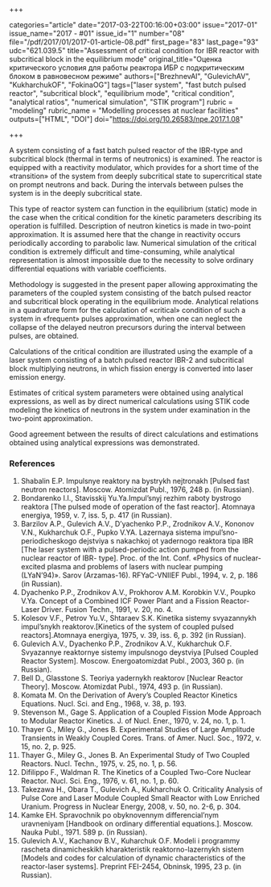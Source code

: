 +++

categories="article"
date="2017-03-22T00:16:00+03:00"
issue="2017-01"
issue_name="2017 - #01"
issue_id="1"
number="08"
file="/pdf/2017/01/2017-01-article-08.pdf"
first_page="83"
last_page="93"
udc="621.039.5"
title="Assessment of critical condition for IBR reactor with subcritical block in the equilibrium mode"
original_title="Оценка критического условия для работы реактора ИБР с подкритическим блоком в равновесном режиме"
authors=["BrezhnevAI", "GulevichAV", "KukharchukOF", "FokinaOG"]
tags=["laser system", "fast butch pulsed reactor", "subcritical block", "equilibrium mode", "critical condition", "analytical ratios", "numerical simulation", "STIK program"]
rubric = "modeling"
rubric_name = "Modelling processes at nuclear facilities"
outputs=["HTML", "DOI"]
doi="https://doi.org/10.26583/npe.2017.1.08"

+++

A system consisting of a fast batch pulsed reactor of the IBR-type and subcritical block (thermal in terms of neutronics) is examined. The reactor is equipped with a reactivity modulator, which provides for a short time of the «transition» of the system from deeply subcritical state to supercritical state on prompt neutrons and back. During the intervals between pulses the system is in the deeply subcritical state.

This type of reactor system can function in the equilibrium (static) mode in the case when the critical condition for the kinetic parameters describing its operation is fulfilled. Description of neutron kinetics is made in two-point approximation. It is assumed here that the change in reactivity occurs periodically according to parabolic law. Numerical simulation of the critical condition is extremely difficult and time-consuming, while analytical representation is almost impossible due to the necessity to solve ordinary differential equations with variable coefficients.

Methodology is suggested in the present paper allowing approximating the parameters of the coupled system consisting of the batch pulsed reactor and subcritical block operating in the equilibrium mode. Analytical relations in a quadrature form for the calculation of «critical» condition of such a system in «frequent» pulses approximation, when one can neglect the collapse of the delayed neutron precursors during the interval between pulses, are obtained.

Calculations of the critical condition are illustrated using the example of a laser system consisting of a batch pulsed reactor IBR-2 and subcritical block multiplying neutrons, in which fission energy is converted into laser emission energy.

Estimates of critical system parameters were obtained using analytical expressions, as well as by direct numerical calculations using STIK code modeling the kinetics of neutrons in the system under examination in the two-point approximation.

Good agreement between the results of direct calculations and estimations obtained using analytical expressions was demonstrated.

### References

1. Shabalin E.P. Impulsnye reaktory na bystrykh nejtronakh [Pulsed fast neutron reactors]. Moscow. Atomizdat Publ., 1976, 248 p. (in Russian).
2. Bondarenko I.I., Stavisskij Yu.Ya.Impul’snyj rezhim raboty bystrogo reaktora [The pulsed mode of operation of the fast reactor]. Atomnaya energiya, 1959, v. 7, iss. 5, p. 417 (in Russian).
3. Barzilov A.P., Gulevich A.V., D’yachenko P.P., Zrodnikov A.V., Kononov V.N., Kukharchuk O.F., Pupko V.YA. Lazernaya sistema impul’sno-periodicheskogo dejstviya s nakachkoj ot yadernogo reaktora tipa IBR [The laser system with a pulsed-periodic action pumped from the nuclear reactor of IBR- type]. Proc. of the Int. Conf. «Physics of nuclear-excited plasma and problems of lasers with nuclear pumping (LYaN’94)». Sarov (Arzamas-16). RFYaC-VNIIEF Publ., 1994, v. 2, p. 186 (in Russian).
4. Dyachenko P.P., Zrodnikov A.V., Prokhorov A.M. Korobkin V.V., Poupko V.Ya. Concept of a Combined ICF Power Plant and a Fission Reactor-Laser Driver. Fusion Techn., 1991, v. 20, no. 4.
5. Kolesov V.F., Petrov Yu.V., Shtaraev S.K. Kinetika sistemy svyazannykh impul’snykh reaktorov.[Kinetics of the system of coupled pulsed reactors].Atomnaya energiya, 1975, v. 39, iss. 6, p. 392 (in Russian).
6. Gulevich A.V., Dyachenko P.P., Zrodnikov A.V., Kukharchuk O.F. Svyazannye reaktornye sistemy impulsnogo deystviya [Pulsed Coupled Reactor System]. Moscow. Energoatomizdat Publ., 2003, 360 p. (in Russian).
7. Bell D., Glasstone S. Teoriya yadernykh reaktorov [Nuclear Reactor Theory]. Moscow. Atomizdat Publ., 1974, 493 p. (in Russian).
8. Komata M. On the Derivation of Avery’s Coupled Reactor Kinetics Equations. Nucl. Sci. and Eng., 1968, v. 38, p. 193.
9. Stevenson M., Gage S. Application of a Coupled Fission Mode Approach to Modular Reactor Kinetics. J. of Nucl. Ener., 1970, v. 24, no. 1, p. 1.
10. Thayer G., Miley G., Jones B. Experimental Studies of Large Amplitude Transients in Weakly Coupled Cores. Trans. of Amer. Nucl. Soc., 1972, v. 15, no. 2, p. 925.
11. Thayer G., Miley G., Jones B. An Experimental Study of Two Coupled Reactors. Nucl. Techn., 1975, v. 25, no. 1, р. 56.
12. Difilippo F., Waldman R. The Kinetics of a Coupled Two-Core Nuclear Reactor. Nucl. Sci. Eng., 1976, v. 61, no. 1, p. 60.
13. Takezawa H., Obara T., Gulevich A., Kukharchuk O. Criticality Analysis of Pulse Core and Laser Module Coupled Small Reactor with Low Enriched Uranium. Progress in Nuclear Energy, 2008, v. 50, no. 2-6, p. 304.
14. Kamke EH. Spravochnik po obyknovennym differencial’nym uravneniyam [Handbook on ordinary differential equations.]. Moscow. Nauka Publ., 1971. 589 p. (in Russian).
15. Gulevich A.V., Kachanov B.V., Kuharchuk O.F. Modeli i programmy rascheta dinamicheskikh kharakteristik reaktorno-lazernykh sistem [Models and codes for calculation of dynamic characteristics of the reactor-laser systems]. Preprint FEI-2454, Obninsk, 1995, 23 p. (in Russian).